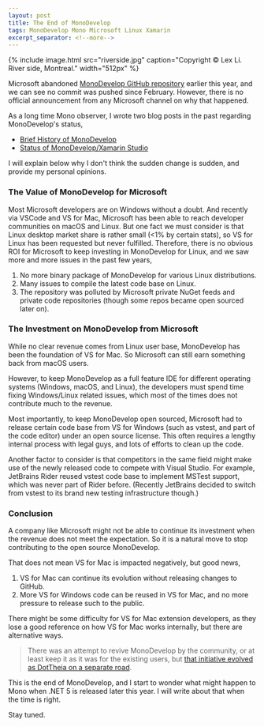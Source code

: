 ```yaml
---
layout: post
title: The End of MonoDevelop
tags: MonoDevelop Mono Microsoft Linux Xamarin
excerpt_separator: <!--more-->
---
```


{% include image.html
src="riverside.jpg" caption="Copyright © Lex Li. River side, Montreal." width="512px" %}

Microsoft abandoned [MonoDevelop GitHub repository](https://github.com/mono/monodevelop/graphs/contributors) earlier this year, and we can see no commit was pushed since February. However, there is no official announcement from any Microsoft channel on why that happened.
<!--more-->
As a long time Mono observer, I wrote two blog posts in the past regarding MonoDevelop's status,

* [Brief History of MonoDevelop](https://blog.lextudio.com/brief-history-of-monodevelop-93b1d4011978)
* [Status of MonoDevelop/Xamarin Studio](https://blog.lextudio.com/status-of-monodevelop-xamarin-studio-253da80d022c)

I will explain below why I don't think the sudden change is sudden, and provide my personal opinions.

### The Value of MonoDevelop for Microsoft
Most Microsoft developers are on Windows without a doubt. And recently via VSCode and VS for Mac, Microsoft has been able to reach developer communities on macOS and Linux. But one fact we must consider is that Linux desktop market share is rather small (<1% by certain stats), so VS for Linux has been requested but never fulfilled. Therefore, there is no obvious ROI for Microsoft to keep investing in MonoDevelop for Linux, and we saw more and more issues in the past few years,

1. No more binary package of MonoDevelop for various Linux distributions.
1. Many issues to compile the latest code base on Linux.
1. The repository was polluted by Microsoft private NuGet feeds and private code repositories (though some repos became open sourced later on).

### The Investment on MonoDevelop from Microsoft
While no clear revenue comes from Linux user base, MonoDevelop has been the foundation of VS for Mac. So Microsoft can still earn something back from macOS users.

However, to keep MonoDevelop as a full feature IDE for different operating systems (Windows, macOS, and Linux), the developers must spend time fixing Windows/Linux related issues, which most of the times does not contribute much to the revenue.

Most importantly, to keep MonoDevelop open sourced, Microsoft had to release certain code base from VS for Windows (such as vstest, and part of the code editor) under an open source license. This often requires a lengthy internal process with legal guys, and lots of efforts to clean up the code.

Another factor to consider is that competitors in the same field might make use of the newly released code to compete with Visual Studio. For example, JetBrains Rider reused vstest code base to implement MSTest support, which was never part of Rider before. (Recently JetBrains decided to switch from vstest to its brand new testing infrastructure though.)

### Conclusion
A company like Microsoft might not be able to continue its investment when the revenue does not meet the expectation. So it is a natural move to stop contributing to the open source MonoDevelop.

That does not mean VS for Mac is impacted negatively, but good news,

1. VS for Mac can continue its evolution without releasing changes to GitHub.
1. More VS for Windows code can be reused in VS for Mac, and no more pressure to release such to the public.

There might be some difficulty for VS for Mac extension developers, as they lose a good reference on how VS for Mac works internally, but there are alternative ways.

> There was an attempt to revive MonoDevelop by the community, or at least keep it as it was for the existing users, but [that initiative evolved as DotTheia on a separate road](https://github.com/dotdevelop/community/issues/15).

This is the end of MonoDevelop, and I start to wonder what might happen to Mono when .NET 5 is released later this year. I will write about that when the time is right.

Stay tuned.
